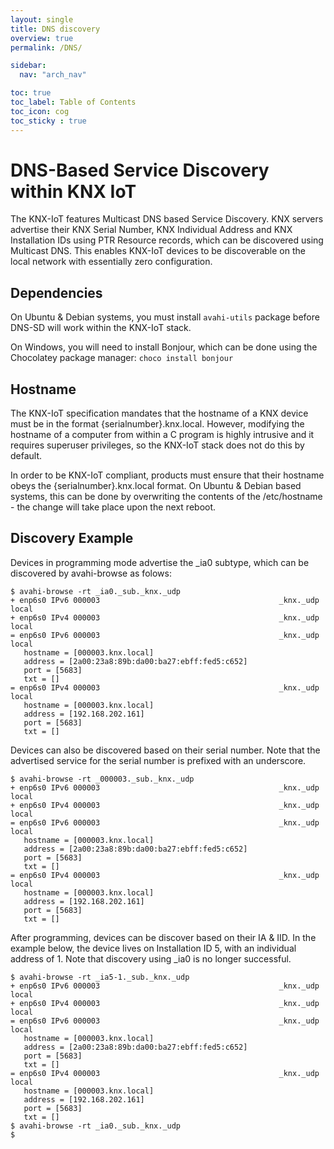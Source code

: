 ```yaml
---
layout: single
title: DNS discovery
overview: true
permalink: /DNS/

sidebar:
  nav: "arch_nav"

toc: true
toc_label: Table of Contents
toc_icon: cog
toc_sticky : true
---
```


# DNS-Based Service Discovery within KNX IoT

The KNX-IoT features Multicast DNS based Service Discovery. KNX servers
advertise their KNX Serial Number, KNX Individual Address and KNX Installation
IDs using PTR Resource records, which can be discovered using Multicast DNS.
This enables KNX-IoT devices to be discoverable on the local network with
essentially zero configuration.

## Dependencies

On Ubuntu & Debian systems, you must install `avahi-utils` package before DNS-SD
will work within the KNX-IoT stack.

On Windows, you will need to install Bonjour, which can be done using the Chocolatey
package manager: `choco install bonjour`

## Hostname

The KNX-IoT specification mandates that the hostname of a KNX device must be in
the format {serialnumber}.knx.local. However, modifying the hostname of a
computer from within a C program is highly intrusive and it requires superuser
privileges, so the KNX-IoT stack does not do this by default. 

In order to be KNX-IoT compliant, products must ensure that their hostname
obeys the {serialnumber}.knx.local format. On Ubuntu & Debian based systems,
this can be done by overwriting the contents of the /etc/hostname - the change
will take place upon the next reboot.

## Discovery Example

Devices in programming mode advertise the _ia0 subtype, which can be discovered
by avahi-browse as folows:

```
$ avahi-browse -rt _ia0._sub._knx._udp
+ enp6s0 IPv6 000003                                        _knx._udp            local
+ enp6s0 IPv4 000003                                        _knx._udp            local
= enp6s0 IPv6 000003                                        _knx._udp            local
   hostname = [000003.knx.local]
   address = [2a00:23a8:89b:da00:ba27:ebff:fed5:c652]
   port = [5683]
   txt = []
= enp6s0 IPv4 000003                                        _knx._udp            local
   hostname = [000003.knx.local]
   address = [192.168.202.161]
   port = [5683]
   txt = []
```

Devices can also be discovered based on their serial number. Note that the
advertised service for the serial number is prefixed with an underscore.

```
$ avahi-browse -rt _000003._sub._knx._udp
+ enp6s0 IPv6 000003                                        _knx._udp            local
+ enp6s0 IPv4 000003                                        _knx._udp            local
= enp6s0 IPv6 000003                                        _knx._udp            local
   hostname = [000003.knx.local]
   address = [2a00:23a8:89b:da00:ba27:ebff:fed5:c652]
   port = [5683]
   txt = []
= enp6s0 IPv4 000003                                        _knx._udp            local
   hostname = [000003.knx.local]
   address = [192.168.202.161]
   port = [5683]
   txt = []
```

After programming, devices can be discover based on their IA & IID. In the
example below, the device lives on Installation ID 5, with an individual
address of 1. Note that discovery using _ia0 is no longer successful.

```
$ avahi-browse -rt _ia5-1._sub._knx._udp
+ enp6s0 IPv6 000003                                        _knx._udp            local
+ enp6s0 IPv4 000003                                        _knx._udp            local
= enp6s0 IPv6 000003                                        _knx._udp            local
   hostname = [000003.knx.local]
   address = [2a00:23a8:89b:da00:ba27:ebff:fed5:c652]
   port = [5683]
   txt = []
= enp6s0 IPv4 000003                                        _knx._udp            local
   hostname = [000003.knx.local]
   address = [192.168.202.161]
   port = [5683]
   txt = []
$ avahi-browse -rt _ia0._sub._knx._udp
$
```
